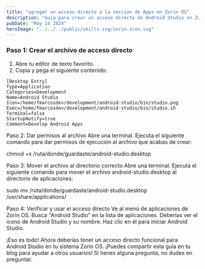 ```yaml
---
title: "agregar un acceso directo a la seccion de Apps en Zorin OS"
description: "Guía para crear un acceso directo de Android Studio en Zorin OS"
pubDate: "May 14 2024"
heroImage: "../../../public/skills-svg/zorin-icon.svg"
---
```


### Paso 1: Crear el archivo de acceso directo

1. Abre tu editor de texto favorito.
2. Copia y pega el siguiente contenido:

```plaintext
[Desktop Entry]
Type=Application
Categories=Development
Name=Android Studio
Icon=/home/fmarcosdev/development/android-studio/bin/studio.png
Exec=/home/fmarcosdev/development/android-studio/bin/studio.sh
Terminal=false
StartupNotify=true
Comment=Develop Android Apps
```

Paso 2: Dar permisos al archivo
Abre una terminal.
Ejecuta el siguiente comando para dar permisos de ejecución al archivo que acabas de crear:

chmod +x /ruta/donde/guardaste/android-studio.desktop

Paso 3: Mover el archivo al directorio correcto
Abre una terminal.
Ejecuta el siguiente comando para mover el archivo android-studio.desktop al directorio de aplicaciones:

sudo mv /ruta/donde/guardaste/android-studio.desktop /usr/share/applications/

Paso 4: Verificar y usar el acceso directo
Ve al menú de aplicaciones de Zorin OS.
Busca "Android Studio" en la lista de aplicaciones. Deberías ver el icono de Android Studio y su nombre.
Haz clic en él para iniciar Android Studio.

¡Eso es todo! Ahora deberías tener un acceso directo funcional para Android Studio en tu sistema Zorin OS. ¡Puedes compartir esta guía en tu blog para ayudar a otros usuarios! Si tienes alguna pregunta, no dudes en preguntar.
